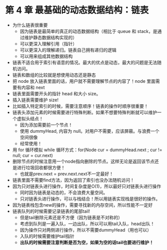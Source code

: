 # 第 4 章 最基础的动态数据结构：链表

- 为什么链表很重要
  - 因为链表是最简单的真正的动态数据结构（相比于 queue 和 stack，是通过维护静态数据结构实现的）
  - 可以更深入理解引用（指针）
  - 可以更深入的理解递归。链表自己拥有递归的逻辑
  - 可以用来组成其他数据结构
- 链表不适合用于索引有语意的情况。最大的优点是动态，最大的问题是无法随机访问。
- 链表和数组的比较就是想使用动态还是静态
- 把 node 放入链表里面的话，用户就不需要理解节点的内容了！node 里面需要有内容和 next
- 链表里面需要开头的指针 head 和大小 size。
- 插入链表需要维护 size!
- 比如插入特定索引的时候，需要注意顺序！链表的操作时顺序很重要！
- 链表头添加元素的时候需要进行特殊判断。如果不想要特殊判断就可以维护一个虚拟头结点！
  - 因为添加需要前一个节点！
  - 使用 dummyHead, 内容为 null。对用户不需要，应该屏蔽。与浪费一个空间很像
  - 经常使用！
- 用 for 循环模拟 while 循环方式：for(Node cur = dummyHead.next ; cur != null; cur = cur.next)
- 删除节点的时候注意用一个node指向删除的节点。这样无论是返回该节点还是进行垃圾回收都很方便！
   - 也就是prev.next = prev.next.next不一定最好！
- 链表里面不需要find方法，因为返回了索引也没办法随机访问！
- 因为只对链表头进行操作，时间复杂度是O(1)，所以最好只对链表头进行操作
   - 同时因为链表是动态的，不会浪费大量空间。
   - 只对链表头进行操作，可以与栈结合！所以用链表实现栈是很好的操作。
- 因为链表栈包含new的操作，需要寻找新的内存空间，所以性能不一定好
- 链表队列的时候需要记录链表的尾部tail!
   - 但是tail删除元素还是不方便（因为链表是不对称的）
   - 考虑到队列是一遍入队，一边出队，所以可以用tail入队，head出队！
   - 因为操作只对两侧进行操作，所以不需要dummyHead（用也可以）
   - 入队的时候需要维护tail指针
   - **出队的时候需要注意判断是否为空，如果为空的话tail也要进行维护！**